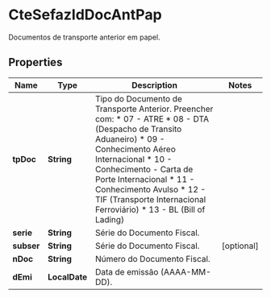 

# CteSefazIdDocAntPap

Documentos de transporte anterior em papel.

## Properties

| Name | Type | Description | Notes |
|------------ | ------------- | ------------- | -------------|
|**tpDoc** | **String** | Tipo do Documento de Transporte Anterior.  Preencher com:  * 07 - ATRE  * 08 - DTA (Despacho de Transito Aduaneiro)  * 09 - Conhecimento Aéreo Internacional  * 10 - Conhecimento - Carta de Porte Internacional  * 11 - Conhecimento Avulso  * 12 - TIF (Transporte Internacional Ferroviário)  * 13 - BL (Bill of Lading) |  |
|**serie** | **String** | Série do Documento Fiscal. |  |
|**subser** | **String** | Série do Documento Fiscal. |  [optional] |
|**nDoc** | **String** | Número do Documento Fiscal. |  |
|**dEmi** | **LocalDate** | Data de emissão (AAAA-MM-DD). |  |



